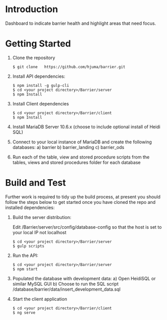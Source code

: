 # Introduction
Dashboard to indicate barrier health and highlight areas that need focus.

# Getting Started
1. Clone the repository
    ```
    $ git clone   https://github.com/hjuma/barrier.git
    ```
2. Install API dependencies:
    ```
    $ npm install -g gulp-cli
    $ cd <your project directory>/Barrier/server
    $ npm Install
    ```
3. Install Client dependencies
    ```
    $ cd <your project directory>/Barrier/client
    $ npm Install
    ```
4. Install MariaDB Server 10.6.x (choose to include optional install of Heidi SQL)

5. Connect to your local instance of MariaDB and create the following databases:
    a) barrier
    b) barrier_landing
    c) barrier_ods

6. Run each of the table, view and stored procedure scripts from the tables, views and stored procedures folder for each database
   
# Build and Test
Further work is required to tidy up the build process, at present you should follow the steps below to get started once you have cloned the repo and installed dependencies:

1. Build the server distribution:

    Edit  <your project directory>/Barrier/server/src/config/database-config so that the host is set to your local IP not localhost

    ```
    $ cd <your project directory>/Barrier/server
    $ gulp scripts
    ```
2. Run the API:
    ``` 
    $ cd <your project directory>/Barrier/server
    $ npm start
    ```

3. Populated the database with development data:
    a) Open HeidiSQL or similar MySQL GUI
    b) Choose to run the SQL script <your project directory>/database/barrier/data/insert_development_data.sql

4. Start the client application

    ```
    $ cd <your project directory>/Barrier/client
    $ ng serve
    ```
